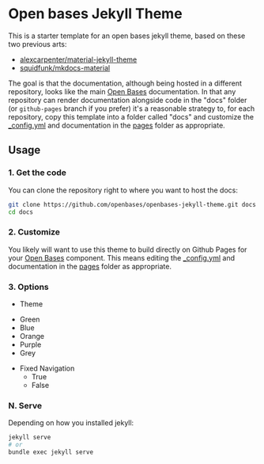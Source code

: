 # Open bases Jekyll Theme

This is a starter template for an open bases jekyll theme, based on these two
previous arts:

 - [alexcarpenter/material-jekyll-theme](http://alexcarpenter.github.io/material-jekyll-theme)
 - [squidfunk/mkdocs-material](https://github.com/squidfunk/mkdocs-material)

The goal is that the documentation, although being hosted in a different repository,
looks like the main [Open Bases](https://openbases.github.io) documentation.
In that any repository can render documentation alongside code in the "docs" folder
(or `github-pages` branch if you prefer) it's a reasonable strategy to, for each
repository, copy this template into a folder called "docs" and customize the 
[_config.yml](_config.yml) and documentation in the [pages](pages) folder 
as appropriate.

## Usage

### 1. Get the code

You can clone the repository right to where you want to host the docs:

```bash
git clone https://github.com/openbases/openbases-jekyll-theme.git docs
cd docs
```

### 2. Customize

You likely will want to use this theme to build directly on Github Pages for your
[Open Bases](https://openbases.github.io) component. This means editing the 
[_config.yml](_config.yml) and documentation in the [pages](pages) folder 
as appropriate.

### 3. Options

+ Theme
 - Green
  - Blue
  - Orange
  - Purple
  - Grey
+ Fixed Navigation
  - True
  - False

### N. Serve

Depending on how you installed jekyll:

```bash
jekyll serve
# or
bundle exec jekyll serve
```
